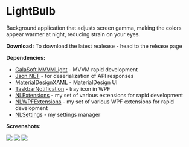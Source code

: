 LightBulb
===================


Background application that adjusts screen gamma, making the colors appear warmer at night, reducing strain on your eyes.


**Download:**
To download the latest realease - head to the release page

**Dependencies:**

 - [GalaSoft.MVVMLight](http://www.mvvmlight.net/) - MVVM rapid development
 - [Json.NET](http://www.newtonsoft.com/json) - for deserialization of API responses
 - [MaterialDesignXAML](https://github.com/ButchersBoy/MaterialDesignInXamlToolkit) - MaterialDesign UI
 - [TaskbarNotification](http://www.hardcodet.net/wpf-notifyicon) - tray icon in WPF
 - [NLExtensions](https://www.nuget.org/packages/NLExtensions/) - my set of various extensions for rapid development
 - [NLWPFExtensions](https://www.nuget.org/packages/NLWPFExtensions) - my set of various WPF extensions for rapid development
 - [NLSettings](https://www.nuget.org/packages/NLSettings) - my settings manager

**Screenshots:**

![](http://www.tyrrrz.me/projects/images/lb_1.png)
![](http://www.tyrrrz.me/projects/images/lb_2.png)
![](http://www.tyrrrz.me/projects/images/lb_3.png)